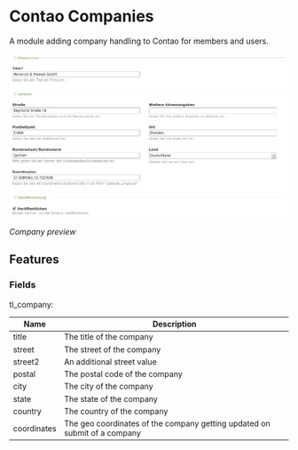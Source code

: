 # Contao Companies

A module adding company handling to Contao for members and users.

![alt Company preview](docs/company.jpg)

*Company preview*

## Features

### Fields

tl_company:

Name | Description
---- | -----------
title | The title of the company
street | The street of the company
street2 | An additional street value
postal | The postal code of the company
city | The city of the company
state | The state of the company
country | The country of the company
coordinates | The geo coordinates of the company getting updated on submit of a company